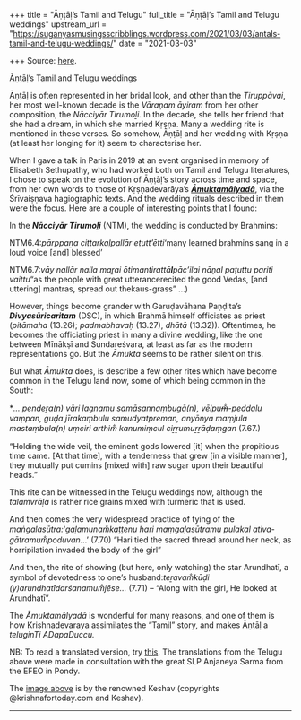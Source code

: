 +++
title = "Āṇṭāḷ’s Tamil and Telugu"
full_title = "Āṇṭāḷ’s Tamil and Telugu weddings"
upstream_url = "https://suganyasmusingsscribblings.wordpress.com/2021/03/03/antals-tamil-and-telugu-weddings/"
date = "2021-03-03"

+++
Source: [here](https://suganyasmusingsscribblings.wordpress.com/2021/03/03/antals-tamil-and-telugu-weddings/).

Āṇṭāḷ’s Tamil and Telugu weddings

Āṇṭāḷ is often represented in her bridal look, and other than the *Tiruppāvai*, her most well-known decade is the *Vāraṇam āyiram* from her other composition, the *Nācciyār Tirumoḻi*. In the decade, she tells her friend that she had a dream, in which she married Kṛṣṇa. Many a wedding rite is mentioned in these verses. So somehow, Āṇṭāḷ and her wedding with Kṛṣṇa (at least her longing for it) seem to characterise her.

When I gave a talk in Paris in 2019 at an event organised in memory of Elisabeth Sethupathy, who had worked both on Tamil and Telugu literatures, I chose to speak on the evolution of Āṇṭāḷ’s story across time and space, from her own words to those of Kṛṣṇadevarāya’s ***[Āmuktamālyadā](https://archive.org/details/in.ernet.dli.2015.389552/page/n83/mode/2up)***, via the Śrīvaiṣṇava hagiographic texts. And the wedding rituals described in them were the focus. Here are a couple of interesting points that I found:

In the ***Nācciyār Tirumoḻi*** (NTM), the wedding is conducted by Brahmins:

NTM6.4:*pārppaṉa ciṭṭarkaḷpallār eṭutt’ētti*‘many learned brahmins sang in a loud voice \[and\] blessed’

NTM6.7:*vāy nallār nalla maṟai ōtimantirattā**l**pāc’ilai nāṇal paṭuttu pariti vaittu*“as the people with great utterancerecited the good Vedas, \[and uttering\] mantras, spread out thekaus-grass” …)

However, things become grander with Garuḍavāhana Paṇḍita’s ***Divyasūricaritam*** (DSC), in which Brahmā himself officiates as priest (*pitāmaha* (13.26); *padmabhavaḥ* (13.27), *dhātā* (13.32)). Oftentimes, he becomes the officiating priest in many a divine wedding, like the one between Mīnākṣī and Sundareśvara, at least as far as the modern representations go. But the *Āmukta* seems to be rather silent on this.

But what *Āmukta* does, is describe a few other rites which have become common in the Telugu land now, some of which being common in the South:

\**… pendeṟa(n) vāri lagnamu samāsannaṃbugā(n), vēlpu~~m̐~~-peddalu vaṃpan, guḍa jīrakaṃbulu samudyatpreman, anyōnya maṃjula mastaṃbula(n) uṃciri arthim̐ kanumiṃcul ciṟṟumuṟṟāḍaṃgan* (7.67.)

“Holding the wide veil, the eminent gods lowered \[it\] when the propitious time came. \[At that time\], with a tenderness that grew \[in a visible manner\], they mutually put cumins \[mixed with\] raw sugar upon their beautiful heads.”

This rite can be witnessed in the Telugu weddings now, although the *talamvrāḷa* is rather rice grains mixed with turmeric that is used.

And then comes the very widespread practice of tying of the *maṅgalasūtra:*‘*gaḷamunam̐kaṭṭenu hari maṃgaḷasūtramu pulakal ativa-gātramum̐poduvan*…’ (7.70) “Hari tied the sacred thread around her neck, as horripilation invaded the body of the girl”

And then, the rite of showing (but here, only watching) the star Arundhatī, a symbol of devotedness to one’s husband:*teṟavam̐kūḍi (y)arundhatīdarśanamum̐jēse…* (7.71) – “Along with the girl, He looked at Arundhatī”.

The *Āmuktamālyadā* is wonderful for many reasons, and one of them is how Krishnadevaraya assimilates the “Tamil” story, and makes Āṇṭāḷ a *teluginTi ADapaDuccu.*

NB: To read a translated version, try [this](https://ia802903.us.archive.org/13/items/amuktamalyadaofkrishnadevarayalanguagepowerdevotionin16centurysouthindiasrinivasreddyd.thesis_731_q/Amukta%20Malyada%20of%20Krishna%20Deva%20Raya%20Language%20Power%20%26%20Devotion%20in%2016%20Century%20South%20India%20%20Srinivas%20Reddy%20D.%20%28Thesis%29.pdf). The translations from the Telugu above were made in consultation with the great SLP Anjaneya Sarma from the EFEO in Pondy.

The [image above](https://twitter.com/keshav61/status/1084671976625528832) is by the renowned Keshav (copyrights @krishnafortoday.com and Keshav).

------------------------------------------------------------------------
